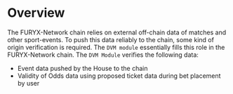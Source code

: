 # **Overview**

The FURYX-Network chain relies on external off-chain data of matches and other sport-events. To push this data reliably to the chain, some kind of origin verification is required. The `DVM module` essentially fills this role in the FURYX-Network chain. The `DVM Module` verifies the following data:

- Event data pushed by the House to the chain
- Validity of Odds data using proposed ticket data during bet placement by user
